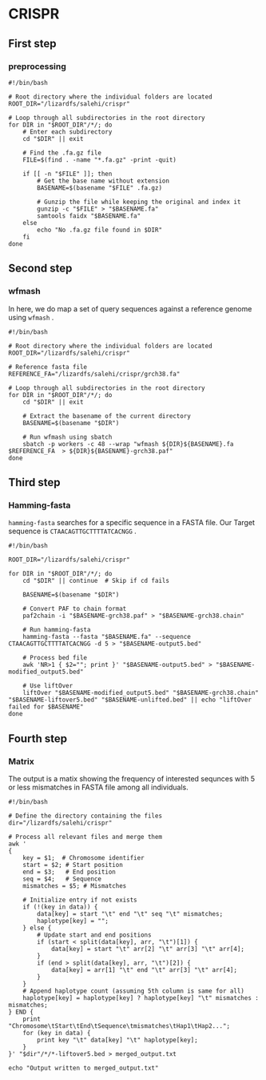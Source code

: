 # CRISPR

## First step

### preprocessing 
```
#!/bin/bash

# Root directory where the individual folders are located
ROOT_DIR="/lizardfs/salehi/crispr"

# Loop through all subdirectories in the root directory
for DIR in "$ROOT_DIR"/*/; do
    # Enter each subdirectory
    cd "$DIR" || exit
    
    # Find the .fa.gz file
    FILE=$(find . -name "*.fa.gz" -print -quit)
    
    if [[ -n "$FILE" ]]; then
        # Get the base name without extension
        BASENAME=$(basename "$FILE" .fa.gz)
        
        # Gunzip the file while keeping the original and index it
        gunzip -c "$FILE" > "$BASENAME.fa"
        samtools faidx "$BASENAME.fa"
    else
        echo "No .fa.gz file found in $DIR"
    fi
done
```

## Second step

### wfmash
In here, we do map a set of query sequences against a reference genome using ```wfmash``` .

```
#!/bin/bash

# Root directory where the individual folders are located
ROOT_DIR="/lizardfs/salehi/crispr"

# Reference fasta file
REFERENCE_FA="/lizardfs/salehi/crispr/grch38.fa"

# Loop through all subdirectories in the root directory
for DIR in "$ROOT_DIR"/*/; do
    cd "$DIR" || exit
            
    # Extract the basename of the current directory
    BASENAME=$(basename "$DIR")

    # Run wfmash using sbatch
    sbatch -p workers -c 48 --wrap "wfmash ${DIR}${BASENAME}.fa $REFERENCE_FA  > ${DIR}${BASENAME}-grch38.paf"
done
```

## Third step

### Hamming-fasta

```hamming-fasta``` searches for a specific sequence in a FASTA file. 
Our Target sequence is ```CTAACAGTTGCTTTTATCACNGG``` .


```
#!/bin/bash

ROOT_DIR="/lizardfs/salehi/crispr"

for DIR in "$ROOT_DIR"/*/; do
    cd "$DIR" || continue  # Skip if cd fails

    BASENAME=$(basename "$DIR")

    # Convert PAF to chain format
    paf2chain -i "$BASENAME-grch38.paf" > "$BASENAME-grch38.chain"

    # Run hamming-fasta
    hamming-fasta --fasta "$BASENAME.fa" --sequence CTAACAGTTGCTTTTATCACNGG -d 5 > "$BASENAME-output5.bed"
    
    # Process bed file
    awk 'NR>1 { $2=""; print }' "$BASENAME-output5.bed" > "$BASENAME-modified_output5.bed"

    # Use liftOver
    liftOver "$BASENAME-modified_output5.bed" "$BASENAME-grch38.chain" "$BASENAME-liftover5.bed" "$BASENAME-unlifted.bed" || echo "liftOver failed for $BASENAME"
done
```

## Fourth step

### Matrix

The output is a matix showing the frequency of interested sequnces with 5 or less mismatches in FASTA file among all individuals. 

```
#!/bin/bash

# Define the directory containing the files
dir="/lizardfs/salehi/crispr"

# Process all relevant files and merge them
awk '
{
    key = $1;  # Chromosome identifier
    start = $2; # Start position
    end = $3;   # End position
    seq = $4;   # Sequence
    mismatches = $5; # Mismatches

    # Initialize entry if not exists
    if (!(key in data)) {
        data[key] = start "\t" end "\t" seq "\t" mismatches;
        haplotype[key] = "";
    } else {
        # Update start and end positions
        if (start < split(data[key], arr, "\t")[1]) {
            data[key] = start "\t" arr[2] "\t" arr[3] "\t" arr[4];
        }
        if (end > split(data[key], arr, "\t")[2]) {
            data[key] = arr[1] "\t" end "\t" arr[3] "\t" arr[4];
        }
    }
    # Append haplotype count (assuming 5th column is same for all)
    haplotype[key] = haplotype[key] ? haplotype[key] "\t" mismatches : mismatches;
} END {
    print "Chromosome\tStart\tEnd\tSequence\tmismatches\tHap1\tHap2...";
    for (key in data) {
        print key "\t" data[key] "\t" haplotype[key];
    }
}' "$dir"/*/*-liftover5.bed > merged_output.txt

echo "Output written to merged_output.txt"
```
